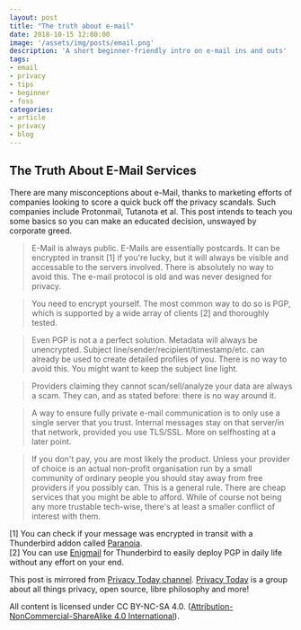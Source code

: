 ```yaml
---
layout: post
title: "The truth about e-mail"
date: 2018-10-15 12:00:00
image: '/assets/img/posts/email.png'
description: 'A short beginner-friendly intro on e-mail ins and outs'
tags:
- email
- privacy
- tips
- beginner
- foss
categories:
- article
- privacy
- blog
---
```


## The Truth About E-Mail Services

There are many misconceptions about e-Mail, thanks to marketing efforts of companies looking to score a quick buck off the privacy scandals. Such companies include Protonmail, Tutanota et al. This post intends to teach you some basics so you can make an educated decision, unswayed by corporate greed.

> E-Mail is always public. E-Mails are essentially postcards. It can be encrypted in transit [1] if you're lucky, but it will always be visible and accessable to the servers involved. There is absolutely no way to avoid this. The e-mail protocol is old and was never designed for privacy. 

> You need to encrypt yourself. The most common way to do so is PGP, which is supported by a wide array of clients [2] and thoroughly tested. 

> Even PGP is not a a perfect solution.  Metadata will always be unencrypted. Subject line/sender/recipient/timestamp/etc. can already be used to create detailed profiles of you. There is no way to avoid this. You might want to keep the subject line light.

> Providers claiming they cannot scan/sell/analyze your data are always a scam. They can, and as stated before: there is no way around it.

> A way to ensure fully private e-mail communication is to only use a single server that you trust. Internal messages stay on that server/in that network, provided you use TLS/SSL. More on selfhosting at a later point. 

> If you don't pay, you are most likely the product. Unless your provider of choice is an actual non-profit organisation run by a small community of ordinary people you should stay away from free providers if you possibly can. This is a general rule. There are cheap services that you might be able to afford. While of course not being any more trustable tech-wise, there's at least a smaller conflict of interest with them.

[1] You can check if your message was encrypted in transit with a Thunderbird addon called [Paranoia](https://addons.thunderbird.net/en-US/thunderbird/addon/paranoia). <br />[2] You can use [Enigmail](https://www.enigmail.net/index.php/en/) for Thunderbird to easily deploy PGP in daily life without any effort on your end.

This post is mirrored from [Privacy Today channel](https://t.me/privacytoday). [Privacy Today](https://t.me/joinchat/Awg5A0UW-tzOLX7zMoTDog) is a group about all things privacy, open source, libre philosophy and more!

All content is licensed under CC BY-NC-SA 4.0. ([Attribution-NonCommercial-ShareAlike 4.0 International](https://creativecommons.org/licenses/by-nc-sa/4.0/)).
